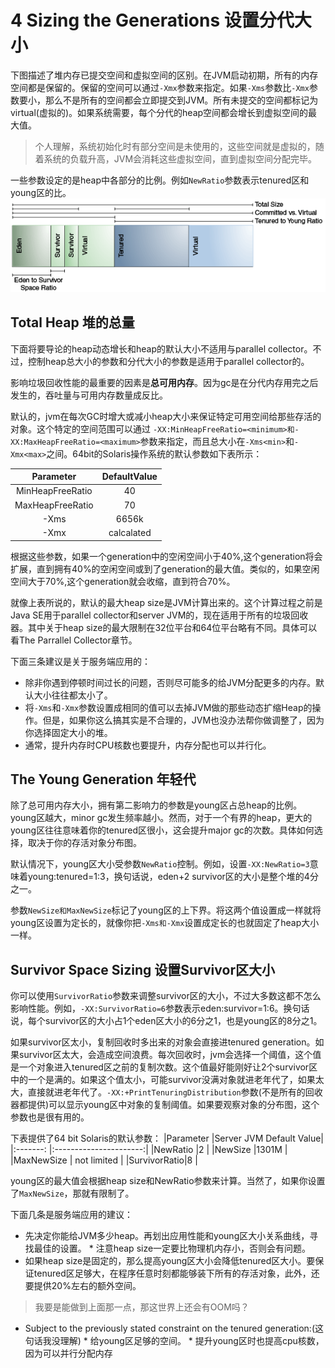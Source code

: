 # 4 Sizing the Generations 设置分代大小
下图描述了堆内存已提交空间和虚拟空间的区别。在JVM启动初期，所有的内存空间都是保留的。保留的空间可以通过`-Xmx`参数来指定。如果`-Xms`参数比`-Xmx`参数要小，那么不是所有的空间都会立即提交到JVM。所有未提交的空间都标记为virtual(虚拟的)。如果系统需要，每个分代的heap空间都会增长到虚拟空间的最大值。
>个人理解，系统初始化时有部分空间是未使用的，这些空间就是虚拟的，随着系统的负载升高，JVM会消耗这些虚拟空间，直到虚拟空间分配完毕。

一些参数设定的是heap中各部分的比例。例如`NewRatio`参数表示tenured区和young区的比。
![4-heap-parameters](4-heap-parameters.png)

## Total Heap 堆的总量
下面将要导论的heap动态增长和heap的默认大小不适用与parallel collector。不过，控制heap总大小的参数和分代大小的参数是适用于parallel collector的。

影响垃圾回收性能的最重要的因素是**总可用内存**。因为gc是在分代内存用完之后发生的，吞吐量与可用内存数量成反比。

默认的，jvm在每次GC时增大或减小heap大小来保证特定可用空间给那些存活的对象。这个特定的空间范围可以通过
`-XX:MinHeapFreeRatio=<minimum>和-XX:MaxHeapFreeRatio=<maximum>`参数来指定，而且总大小在`-Xms<min>`和`-Xmx<max>`之间。64bit的Solaris操作系统的默认参数如下表所示：

|Parameter         | DefaultValue|
|:-------:         |:-----------:|
|MinHeapFreeRatio  |40           |
|MaxHeapFreeRatio  |70           |
|-Xms              |6656k        |
|-Xmx              |calcalated   |

根据这些参数，如果一个generation中的空闲空间小于40%,这个generation将会扩展，直到拥有40%的空闲空间或到了generation的最大值。类似的，如果空闲空间大于70%,这个generation就会收缩，直到符合70%。

就像上表所说的，默认的最大heap size是JVM计算出来的。这个计算过程之前是Java SE用于parallel collector和server JVM的，现在适用于所有的垃圾回收器。其中关于heap size的最大限制在32位平台和64位平台略有不同。具体可以看The Parrallel Collector章节。

下面三条建议是关于服务端应用的：
* 除非你遇到停顿时间过长的问题，否则尽可能多的给JVM分配更多的内存。默认大小往往都太小了。
* 将`-Xms`和`-Xmx`参数设置成相同的值可以去掉JVM做的那些动态扩缩Heap的操作。但是，如果你这么搞其实是不合理的，JVM也没办法帮你做调整了，因为你选择固定大小的堆。
* 通常，提升内存时CPU核数也要提升，内存分配也可以并行化。

## The Young Generation 年轻代
除了总可用内存大小，拥有第二影响力的参数是young区占总heap的比例。young区越大，minor gc发生频率越小。然而，对于一个有界的heap，更大的young区往往意味着你的tenured区很小，这会提升major gc的次数。具体如何选择，取决于你的存活对象分布图。

默认情况下，young区大小受参数`NewRatio`控制。例如，设置`-XX:NewRatio=3`意味着young:tenured=1:3，换句话说，eden+2 survivor区的大小是整个堆的4分之一。

参数`NewSize和MaxNewSize`标记了young区的上下界。将这两个值设置成一样就将young区设置为定长的，就像你把`-Xms和-Xmx`设置成定长的也就固定了heap大小一样。

## Survivor Space Sizing 设置Survivor区大小
你可以使用`SurvivorRatio`参数来调整survivor区的大小，不过大多数这都不怎么影响性能。例如，`-XX:SurvivorRatio=6`参数表示eden:survivor=1:6。换句话说，每个survivor区的大小占1个eden区大小的6分之1，也是young区的8分之1。

如果survivor区太小，复制回收时多出来的对象会直接进tenured generation。如果survivor区太大，会造成空间浪费。每次回收时，jvm会选择一个阈值，这个值是一个对象进入tenured区之前的复制次数。这个值最好能刚好让2个survivor区中的一个是满的。如果这个值太小，可能survivor没满对象就进老年代了，如果太大，直接就进老年代了。`-XX:+PrintTenuringDistribution`参数(不是所有的回收器都提供)可以显示young区中对象的复制阈值。如果要观察对象的分布图，这个参数也是很有用的。

下表提供了64 bit Solaris的默认参数：
|Parameter    |Server JVM Default Value|
|:-------:    |:----------------------:|
|NewRatio     |2                       |
|NewSize      |1301M                   |
|MaxNewSize   | not limited            |
|SurvivorRatio|8                       |

young区的最大值会根据heap size和NewRatio参数来计算。当然了，如果你设置了`MaxNewSize`，那就有限制了。

下面几条是服务端应用的建议：
* 先决定你能给JVM多少heap。再划出应用性能和young区大小关系曲线，寻找最佳的设置。
		* 注意heap size一定要比物理机内存小，否则会有问题。
* 如果heap size是固定的，那么提高young区大小会降低tenured区大小。要保证tenured区足够大，在程序任意时刻都能够装下所有的存活对象，此外，还要提供20%左右的额外空间。

> 我要是能做到上面那一点，那这世界上还会有OOM吗？

* Subject to the previously stated constraint on the tenured generation:(这句话我没理解)
		* 给young区足够的空间。
		* 提升young区时也提高cpu核数，因为可以并行分配内存 